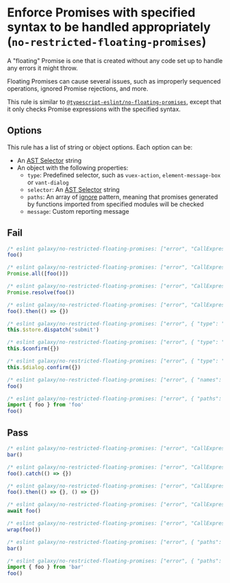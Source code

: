 # Enforce Promises with specified syntax to be handled appropriately (`no-restricted-floating-promises`)

A "floating" Promise is one that is created without any code set up to handle any errors it might throw.

Floating Promises can cause several issues, such as improperly sequenced operations, ignored Promise rejections, and more.

This rule is similar to [`@typescript-eslint/no-floating-promises`](https://github.com/typescript-eslint/typescript-eslint/blob/main/packages/eslint-plugin/docs/rules/no-floating-promises.md), except that it only checks Promise expressions with the specified syntax.

## Options

This rule has a list of string or object options. Each option can be:

- An [AST Selector](https://eslint.org/docs/developer-guide/selectors) string
- An object with the following properties:
  - `type`: Predefined selector, such as `vuex-action`, `element-message-box` or `vant-dialog`
  - `selector`: An [AST Selector](https://eslint.org/docs/developer-guide/selectors) string
  - `paths`: An array of [ignore](https://www.npmjs.com/package/ignore) pattern, meaning that promises generated by functions imported from specified modules will be checked
  - `message`: Custom reporting message

## Fail

```js
/* eslint galaxy/no-restricted-floating-promises: ["error", "CallExpression[callee.name='foo']"] */
foo()
```

```js
/* eslint galaxy/no-restricted-floating-promises: ["error", "CallExpression[callee.name='foo']"] */
Promise.all([foo()])
```

```js
/* eslint galaxy/no-restricted-floating-promises: ["error", "CallExpression[callee.name='foo']"] */
Promise.resolve(foo())
```

```js
/* eslint galaxy/no-restricted-floating-promises: ["error", "CallExpression[callee.name='foo']"] */
foo().then(() => {})
```

```js
/* eslint galaxy/no-restricted-floating-promises: ["error", { "type": "vuex-action" }] */
this.$store.dispatch('submit')
```

```js
/* eslint galaxy/no-restricted-floating-promises: ["error", { "type": "element-message-box" }] */
this.$confirm({})
```

```js
/* eslint galaxy/no-restricted-floating-promises: ["error", { "type": "vant-dialog" }] */
this.$dialog.confirm({})
```

```js
/* eslint galaxy/no-restricted-floating-promises: ["error", { "names": ["foo"] }] */
foo()
```

```js
/* eslint galaxy/no-restricted-floating-promises: ["error", { "paths": ["foo"] }] */
import { foo } from 'foo'
foo()
```

## Pass

```js
/* eslint galaxy/no-restricted-floating-promises: ["error", "CallExpression[callee.name='foo']"] */
bar()
```

```js
/* eslint galaxy/no-restricted-floating-promises: ["error", "CallExpression[callee.name='foo']"] */
foo().catch(() => {})
```

```js
/* eslint galaxy/no-restricted-floating-promises: ["error", "CallExpression[callee.name='foo']"] */
foo().then(() => {}, () => {})
```

```js
/* eslint galaxy/no-restricted-floating-promises: ["error", "CallExpression[callee.name='foo']"] */
await foo()
```

```js
/* eslint galaxy/no-restricted-floating-promises: ["error", "CallExpression[callee.name='foo']"] */
wrap(foo())
```

```js
/* eslint galaxy/no-restricted-floating-promises: ["error", { "paths": ["foo"] }] */
bar()
```

```js
/* eslint galaxy/no-restricted-floating-promises: ["error", { "paths": ["foo"] }] */
import { foo } from 'bar'
foo()
```
